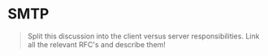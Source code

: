 # SMTP

> Split this discussion into the client versus server responsibilities.  Link
> all the relevant RFC's and describe them!
